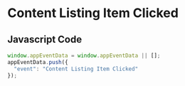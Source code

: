 # Content Listing Item Clicked

### 

## Javascript Code
```js
window.appEventData = window.appEventData || [];
appEventData.push({
  "event": "Content Listing Item Clicked"
});
```








